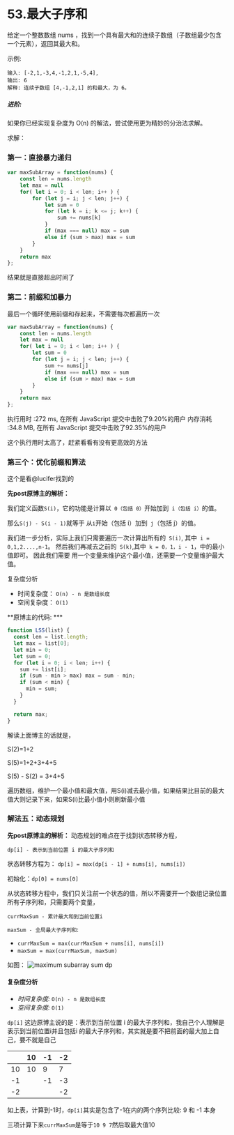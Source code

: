 # 53.最大子序和
给定一个整数数组 nums ，找到一个具有最大和的连续子数组（子数组最少包含一个元素），返回其最大和。

示例:
```
输入: [-2,1,-3,4,-1,2,1,-5,4],
输出: 6
解释: 连续子数组 [4,-1,2,1] 的和最大，为 6。
```
##### 进阶:
如果你已经实现复杂度为 O(n) 的解法，尝试使用更为精妙的分治法求解。

求解：
### 第一：直接暴力递归
```js
var maxSubArray = function(nums) {
    const len = nums.length
    let max = null
    for( let i = 0; i < len; i++ ) {
        for (let j = i; j < len; j++) {
            let sum = 0
            for (let k = i; k <= j; k++) {
                sum += nums[k]
            }
            if (max === null) max = sum
            else if (sum > max) max = sum
        }
    }
    return max
};
```
结果就是直接超出时间了

### 第二：前缀和加暴力
最后一个循环使用前缀和存起来，不需要每次都遍历一次
```js
var maxSubArray = function(nums) {
    const len = nums.length
    let max = null
    for( let i = 0; i < len; i++ ) {
        let sum = 0
        for (let j = i; j < len; j++) {
            sum += nums[j]
            if (max === null) max = sum
            else if (sum > max) max = sum
        }
    }
    return max
};
```
执行用时 :272 ms, 在所有 JavaScript 提交中击败了9.20%的用户
内存消耗 :34.8 MB, 在所有 JavaScript 提交中击败了92.35%的用户

这个执行用时太高了，赶紧看看有没有更高效的方法


### 第三个：优化前缀和算法
这个是看@lucifer找到的

**先post原博主的解析：**

我们定义函数``` S(i) ```，它的功能是计算以``` 0（包括 0）```开始加到``` i（包括 i）```的值。

那么``` S(j) - S(i - 1) ```就等于 从``` i ```开始（包括 i）加到``` j```（包括 j）的值。

我们进一步分析，实际上我们只需要遍历一次计算出所有的``` S(i)```, 其中``` i = 0,1,2....,n-1```。 然后我们再减去之前的``` S(k)```,其中``` k = 0，1，i - 1```，中的最小值即可。 因此我们需要 用一个变量来维护这个最小值，还需要一个变量维护最大值。

复杂度分析
 - 时间复杂度： ```O(n) - n 是数组长度```
 - 空间复杂度： ```O(1)```

**原博主的代码: ***
```js
function LSS(list) {
  const len = list.length;
  let max = list[0];
  let min = 0;
  let sum = 0;
  for (let i = 0; i < len; i++) {
    sum += list[i];
    if (sum - min > max) max = sum - min;
    if (sum < min) {
      min = sum;
    }
  }

  return max;
}
```
解读上面博主的话就是，

S(2)=1+2

S(5)=1+2+3+4+5

S(5) - S(2) = 3+4+5

遍历数组，维护一个最小值和最大值，用S(i)减去最小值，如果结果比目前的最大值大则记录下来，如果S(i)比最小值小则刷新最小值

### 解法五：动态规划

**先post原博主的解析：**
动态规划的难点在于找到状态转移方程，

`dp[i] - 表示到当前位置 i 的最大子序列和`

状态转移方程为：
`dp[i] = max(dp[i - 1] + nums[i], nums[i])` 

初始化：`dp[0] = nums[0]`

从状态转移方程中，我们只关注前一个状态的值，所以不需要开一个数组记录位置所有子序列和，只需要两个变量，

`currMaxSum - 累计最大和到当前位置i`

`maxSum - 全局最大子序列和`:

- `currMaxSum = max(currMaxSum + nums[i], nums[i])`
- `maxSum = max(currMaxSum, maxSum)`

如图：
![maximum subarray sum dp](../assets/problems/53.maximum-sum-subarray-dp.png)

#### 复杂度分析
- *时间复杂度:* `O(n) - n 是数组长度` 
- *空间复杂度:* `O(1)` 

```dp[i]``` 这边原博主说的是：表示到当前位置 i 的最大子序列和，我自己个人理解是表示到当前位置i并且包括i 的最大子序列和，其实就是要不把前面的最大加上自己，要不就是自己

| |10|-1|-2|
|-|-|-|-|
|10|10|9|7|
|-1| |-1|-3|
|-2| | |-2

如上表，计算到-1时，`dp[i]`其实是包含了-1在内的两个序列比较: 9 和 -1 本身

三项计算下来```currMaxSum```是等于``` 10 9 7 ```然后取最大值10